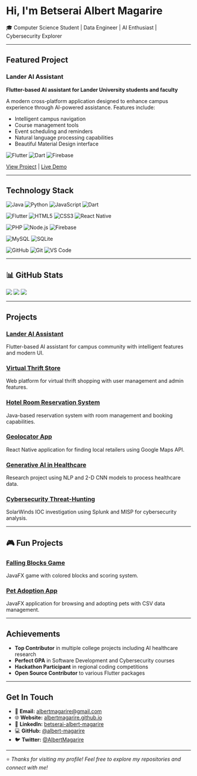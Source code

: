 # Hi, I'm Betserai Albert Magarire

🎓 Computer Science Student | Data Engineer | AI Enthusiast | Cybersecurity Explorer

---

## Featured Project

### Lander AI Assistant
**Flutter-based AI assistant for Lander University students and faculty**

A modern cross-platform application designed to enhance campus experience through AI-powered assistance. Features include:

-  Intelligent campus navigation
- Course management tools
- Event scheduling and reminders
- Natural language processing capabilities
- Beautiful Material Design interface

![Flutter](https://img.shields.io/badge/Flutter-02569B?style=for-the-badge&logo=flutter&logoColor=white)
![Dart](https://img.shields.io/badge/Dart-0175C2?style=for-the-badge&logo=dart&logoColor=white)
![Firebase](https://img.shields.io/badge/Firebase-FFCA28?style=for-the-badge&logo=firebase&logoColor=black)

[View Project](https://github.com/albert-magarire/Lander-AI-Assistant) | [Live Demo](https://albert-magarire.github.io/Lander-AI-Assistant)

---

## Technology Stack

![Java](https://img.shields.io/badge/Java-ED8B00?style=for-the-badge&logo=java&logoColor=white)
![Python](https://img.shields.io/badge/Python-3776AB?style=for-the-badge&logo=python&logoColor=white)
![JavaScript](https://img.shields.io/badge/JavaScript-323330?style=for-the-badge&logo=javascript&logoColor=F7DF1E)
![Dart](https://img.shields.io/badge/Dart-0175C2?style=for-the-badge&logo=dart&logoColor=white)

![Flutter](https://img.shields.io/badge/Flutter-02569B?style=for-the-badge&logo=flutter&logoColor=white)
![HTML5](https://img.shields.io/badge/HTML5-E34F26?style=for-the-badge&logo=html5&logoColor=white)
![CSS3](https://img.shields.io/badge/CSS3-1572B6?style=for-the-badge&logo=css3&logoColor=white)
![React Native](https://img.shields.io/badge/React_Native-20232A?style=for-the-badge&logo=react&logoColor=61DAFB)

![PHP](https://img.shields.io/badge/PHP-777BB4?style=for-the-badge&logo=php&logoColor=white)
![Node.js](https://img.shields.io/badge/Node.js-339933?style=for-the-badge&logo=nodedotjs&logoColor=white)
![Firebase](https://img.shields.io/badge/Firebase-FFCA28?style=for-the-badge&logo=firebase&logoColor=black)

![MySQL](https://img.shields.io/badge/MySQL-4479A1?style=for-the-badge&logo=mysql&logoColor=white)
![SQLite](https://img.shields.io/badge/SQLite-07405E?style=for-the-badge&logo=sqlite&logoColor=white)

![GitHub](https://img.shields.io/badge/GitHub-181717?style=for-the-badge&logo=github&logoColor=white)
![Git](https://img.shields.io/badge/Git-F05032?style=for-the-badge&logo=git&logoColor=white)
![VS Code](https://img.shields.io/badge/VS_Code-007ACC?style=for-the-badge&logo=visual-studio-code&logoColor=white)

---

## 📊 GitHub Stats
![](https://github-readme-stats.vercel.app/api?username=albert-magarire&theme=radical&hide_border=false&include_all_commits=true&count_private=true)<span>    </span>
![](https://nirzak-streak-stats.vercel.app/?user=albert-magarire&theme=radical&hide_border=false)<span>    </span>
![](https://github-readme-stats.vercel.app/api/top-langs/?username=albert-magarire&theme=radical&hide_border=false&include_all_commits=true&count_private=true&layout=compact)

---

## Projects

### [Lander AI Assistant](https://github.com/albert-magarire/Lander-AI-Assistant)
Flutter-based AI assistant for campus community with intelligent features and modern UI.

### [Virtual Thrift Store](https://github.com/albert-magarire/Lander-Thrift-Store)
Web platform for virtual thrift shopping with user management and admin features.

### [Hotel Room Reservation System](https://github.com/albert-magarire/Hotel-Reservation-System)
Java-based reservation system with room management and booking capabilities.

### [Geolocator App](https://github.com/albert-magarire/Geolocator-App)
React Native application for finding local retailers using Google Maps API.

### [Generative AI in Healthcare](https://github.com/albert-magarire/AI-Healthcare-Research)
Research project using NLP and 2-D CNN models to process healthcare data.

### [Cybersecurity Threat-Hunting](https://github.com/albert-magarire/CYB102-Threat-Hunting)
SolarWinds IOC investigation using Splunk and MISP for cybersecurity analysis.

---

## 🎮 Fun Projects

### [Falling Blocks Game](https://github.com/albert-magarire/Falling-Blocks-Game)
JavaFX game with colored blocks and scoring system.

### [Pet Adoption App](https://github.com/albert-magarire/Pet-Adoption-App)
JavaFX application for browsing and adopting pets with CSV data management.

---

## Achievements

- **Top Contributor** in multiple college projects including AI healthcare research
- **Perfect GPA** in Software Development and Cybersecurity courses
- **Hackathon Participant** in regional coding competitions
- **Open Source Contributor** to various Flutter packages

---

## Get In Touch

- 📧 **Email:** [albertmagarire@gmail.com](mailto:albertmagarire@gmail.com)
- 🌐 **Website:** [albertmagarire.github.io](https://albertmagarire.github.io)
- 💼 **LinkedIn:** [betserai-albert-magarire](https://www.linkedin.com/in/betserai-albert-magarire)
- 💻 **GitHub:** [@albert-magarire](https://github.com/albert-magarire)
- 🐦 **Twitter:** [@AlbertMagarire](https://twitter.com/AlbertMagarire)

---

⭐️ *Thanks for visiting my profile! Feel free to explore my repositories and connect with me!*
